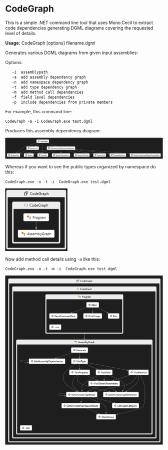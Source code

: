 # CodeGraph

This is a simple .NET command line tool that uses Mono.Cecil to extract code dependencies
generating DGML diagrams covering the requested level of details.

**Usage:** CodeGraph [options] filename.dgml

Generates various DGML diagrams from given input assemblies:

Options:
```
   -i  assemblypath
   -a  add assembly dependency graph
   -n  add namespace dependency graph
   -t  add type dependency graph
   -m  add method call dependencies
   -f  field level dependencies
   -p  include dependencies from private members
```

For example, this command line:

```
CodeGraph -a -i CodeGraph.exe test.dgml
```

Produces this assembly dependency diagram:

![codegraph](images/codegraph.png)

Whereas if you want to see the public types organized by namespace do this:

```
CodeGraph.exe -n -t -i  CodeGraph.exe test.dgml
```

![codegraph](images/types.png)

Now add method call details using `-m` like this:


```
CodeGraph.exe -n -t -m -i  CodeGraph.exe test.dgml
```

![codegraph](images/calls.png)
